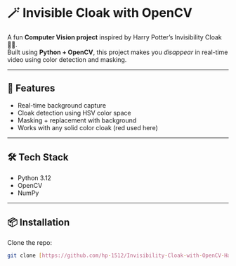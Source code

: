 # 🪄 Invisible Cloak with OpenCV

A fun **Computer Vision project** inspired by Harry Potter’s Invisibility Cloak 🧙‍♂️.  
Built using **Python + OpenCV**, this project makes you *disappear* in real-time video using color detection and masking.

---

## 🚀 Features
- Real-time background capture
- Cloak detection using HSV color space
- Masking + replacement with background
- Works with any solid color cloak (red used here)

---

## 🛠 Tech Stack
- Python 3.12
- OpenCV
- NumPy

---

## 📦 Installation

Clone the repo:
```bash
git clone [https://github.com/hp-1512/Invisibility-Cloak-with-OpenCV-Harry-Potter-Magic-in-Python-.git]

